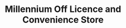 ---
title: "Millennium Off Licence and Convenience Store"
url: /cardiff/millennium-off-licence-and-convenience-store/
shop: Lebensmittel
---